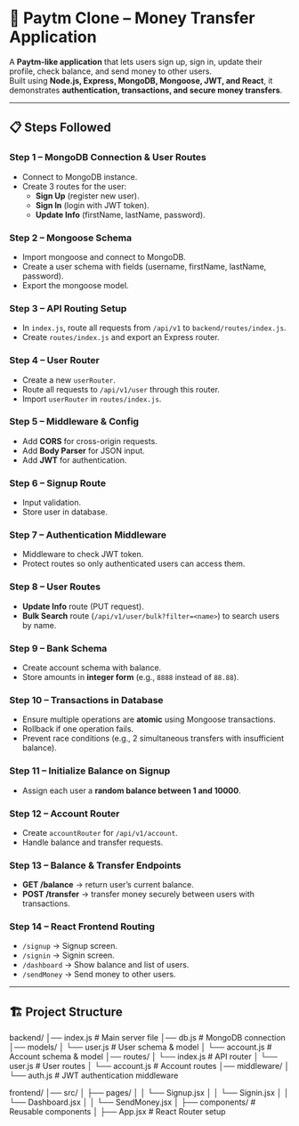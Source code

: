 # 💸 Paytm Clone – Money Transfer Application  

A **Paytm-like application** that lets users sign up, sign in, update their profile, check balance, and send money to other users.  
Built using **Node.js, Express, MongoDB, Mongoose, JWT, and React**, it demonstrates **authentication, transactions, and secure money transfers**.  

---

## 📋 Steps Followed  

### Step 1 – MongoDB Connection & User Routes  
- Connect to MongoDB instance.  
- Create 3 routes for the user:  
  - **Sign Up** (register new user).  
  - **Sign In** (login with JWT token).  
  - **Update Info** (firstName, lastName, password).  

### Step 2 – Mongoose Schema  
- Import mongoose and connect to MongoDB.  
- Create a user schema with fields (username, firstName, lastName, password).  
- Export the mongoose model.  

### Step 3 – API Routing Setup  
- In `index.js`, route all requests from `/api/v1` to `backend/routes/index.js`.  
- Create `routes/index.js` and export an Express router.  

### Step 4 – User Router  
- Create a new `userRouter`.  
- Route all requests to `/api/v1/user` through this router.  
- Import `userRouter` in `routes/index.js`.  

### Step 5 – Middleware & Config  
- Add **CORS** for cross-origin requests.  
- Add **Body Parser** for JSON input.  
- Add **JWT** for authentication.  

### Step 6 – Signup Route  
- Input validation.  
- Store user in database.  

### Step 7 – Authentication Middleware  
- Middleware to check JWT token.  
- Protect routes so only authenticated users can access them.  

### Step 8 – User Routes  
- **Update Info** route (PUT request).  
- **Bulk Search** route (`/api/v1/user/bulk?filter=<name>`) to search users by name.  

### Step 9 – Bank Schema  
- Create account schema with balance.  
- Store amounts in **integer form** (e.g., `8888` instead of `88.88`).  

### Step 10 – Transactions in Database  
- Ensure multiple operations are **atomic** using Mongoose transactions.  
- Rollback if one operation fails.  
- Prevent race conditions (e.g., 2 simultaneous transfers with insufficient balance).  

### Step 11 – Initialize Balance on Signup  
- Assign each user a **random balance between 1 and 10000**.  

### Step 12 – Account Router  
- Create `accountRouter` for `/api/v1/account`.  
- Handle balance and transfer requests.  

### Step 13 – Balance & Transfer Endpoints  
- **GET /balance** → return user’s current balance.  
- **POST /transfer** → transfer money securely between users with transactions.  

### Step 14 – React Frontend Routing  
- `/signup` → Signup screen.  
- `/signin` → Signin screen.  
- `/dashboard` → Show balance and list of users.  
- `/sendMoney` → Send money to other users.  

---

## 🏗️ Project Structure  

backend/
│── index.js # Main server file
│── db.js # MongoDB connection
│── models/
│ └── user.js # User schema & model
│ └── account.js # Account schema & model
│── routes/
│ └── index.js # API router
│ └── user.js # User routes
│ └── account.js # Account routes
│── middleware/
│ └── auth.js # JWT authentication middleware

frontend/
│── src/
│ ├── pages/
│ │ └── Signup.jsx
│ │ └── Signin.jsx
│ │ └── Dashboard.jsx
│ │ └── SendMoney.jsx
│ ├── components/ # Reusable components
│ ├── App.jsx # React Router setup